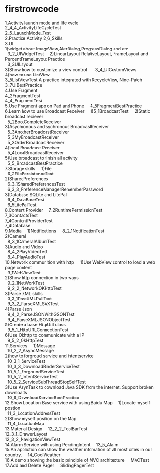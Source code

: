# firstrowcode
		
1.Activity launch mode and life cycle    
  2_4_4_ActivityLifeCycleTest    
  2_5_LaunchMode_Test    
2.Practice Activity
  2_6_Skills    
3.UI    
  1)widget about ImageView,AlerDialog,ProgressDialog and etc.    
    3_2_UIWidgetTest     
  2)LinearLayout RelativeLayout, FrameLayout and PercentFrameLayout Practice    
    3_3UILayout    
  3)Show how to customize a view control    
    3_4_UICustomViews    
  4)how to use ListView    
  3_5ListViewTest A practice integrated with RecycleView, Nine-Patch    
  3_7UIBestPractice    
4.Use Fragment    
  4_2FragmentTest    
  4_4_FragmentTest    
5.Use Fragment app on Pad and Phone    
  4_5FragmentBestPractice    
6.Learn how to use Broadcast Receiver    
  1)5_1BroadcastTest    
  2)Static broadcast reciever    
    5_2BootCompleteReceiver    
  3)Asychronous and sychronous BroadcastReceiver    
    5_3AnotherBroadcastReceiver    
    5_3MyBroadcastReceiver    
    5_3OrderBroadcastReceiver    
  4)local Broadcast Receiver    
    5_4LocalBroadcastReceiver    
  5)Use broadcast to finish all activity    
    5_5_BroadcastBestPractice    
7.Storage skills    
  1)File    
    6_2FilePersistenceTest    
  2)SharedPreferences    
    6_3_1SharedPreferencesTest    
    6_3_3_PreferenceManagerRememberPassword    
  3)Database SQLite and LitePal    
    6_4_DataBaseTest    
    6_5LitePalTest    
8.Content Provider    
  7_2RuntimePermissionTest    
  7_3ContactsTest    
  7_4ContentProviderTest    
  7_4Database    
9.Media    
  1)Notifications   
    8_2_1NotificationTest    
  2)Cameral    
    8_3_1CameralAlbumTest    
  3)Audio and Video    
    8_4_2PlayVideoTest    
    8_4_PlayAudioTest    
10.Network communition with http    
  1)Use WebView control to load a web page content    
    9_1WebViewTest    
  2)Show http connection in two ways    
    9_2_1NetWorkTest    
    9_2_2_NetworkOKHttpTest    
  3)Parse XML skills    
    9_3_1PareXMLPullTest    
    9_3_2_ParseXMLSAXTest    
  4)Parse Json    
    9_4_2_ParseJSONWithGSONTest    
    9_4_ParseXMLJSONObjectTest    
  5)Create a base HttpUtil class    
    9_5_1_HttpURLConnectionTest    
  6)Use Okhttp to communicate with a IP    
    9_5_2_OkHttpTest    
11.Services    
  1)Message    
    10_2_2_AsyncMessage    
  2)how to forgroud service and intentservice    
    10_3_1_ServiceTest    
    10_3_3_DownloadBinderServiceTest    
    10_5_1_ForgoundServiceTest    
    10_5_2_IntentServiceTest    
    10_5_2_ServiceSubThreadStopSelfTest    
  3)Use AsynTask to download Java SDK from the internet. Support broken downloads    
    10_6_DownloadServiceBestPractice    
12.Show Location Base service with using Baidu Map    
  1)Locate myself postion    
    11_3_LocationAddressTest    
  2)Show myself position on the Map    
    11_4_LocationMap    
13.Material Design    
  12_2_2_ToolBarTest    
  12_3_1_DrawerLayout    
  12_3_2_NavigationViewTest    
14.Alarm Service with using PendingIntent    
  13_5_Alarm    
15.An appliction can show the weather infomation of all most cities in our country.    
  14_CoolWeather    
16.A demo showing the basic principle of MVC architecture    
  MVCTest    
17.Add and Delete Pager    
  SlidingPagerTest		
